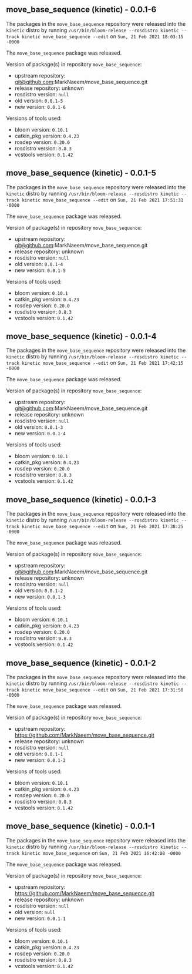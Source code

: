 ## move_base_sequence (kinetic) - 0.0.1-6

The packages in the `move_base_sequence` repository were released into the `kinetic` distro by running `/usr/bin/bloom-release --rosdistro kinetic --track kinetic move_base_sequence --edit` on `Sun, 21 Feb 2021 18:03:15 -0000`

The `move_base_sequence` package was released.

Version of package(s) in repository `move_base_sequence`:

- upstream repository: git@github.com:MarkNaeem/move_base_sequence.git
- release repository: unknown
- rosdistro version: `null`
- old version: `0.0.1-5`
- new version: `0.0.1-6`

Versions of tools used:

- bloom version: `0.10.1`
- catkin_pkg version: `0.4.23`
- rosdep version: `0.20.0`
- rosdistro version: `0.8.3`
- vcstools version: `0.1.42`


## move_base_sequence (kinetic) - 0.0.1-5

The packages in the `move_base_sequence` repository were released into the `kinetic` distro by running `/usr/bin/bloom-release --rosdistro kinetic --track kinetic move_base_sequence --edit` on `Sun, 21 Feb 2021 17:51:31 -0000`

The `move_base_sequence` package was released.

Version of package(s) in repository `move_base_sequence`:

- upstream repository: git@github.com:MarkNaeem/move_base_sequence.git
- release repository: unknown
- rosdistro version: `null`
- old version: `0.0.1-4`
- new version: `0.0.1-5`

Versions of tools used:

- bloom version: `0.10.1`
- catkin_pkg version: `0.4.23`
- rosdep version: `0.20.0`
- rosdistro version: `0.8.3`
- vcstools version: `0.1.42`


## move_base_sequence (kinetic) - 0.0.1-4

The packages in the `move_base_sequence` repository were released into the `kinetic` distro by running `/usr/bin/bloom-release --rosdistro kinetic --track kinetic move_base_sequence --edit` on `Sun, 21 Feb 2021 17:42:15 -0000`

The `move_base_sequence` package was released.

Version of package(s) in repository `move_base_sequence`:

- upstream repository: git@github.com:MarkNaeem/move_base_sequence.git
- release repository: unknown
- rosdistro version: `null`
- old version: `0.0.1-3`
- new version: `0.0.1-4`

Versions of tools used:

- bloom version: `0.10.1`
- catkin_pkg version: `0.4.23`
- rosdep version: `0.20.0`
- rosdistro version: `0.8.3`
- vcstools version: `0.1.42`


## move_base_sequence (kinetic) - 0.0.1-3

The packages in the `move_base_sequence` repository were released into the `kinetic` distro by running `/usr/bin/bloom-release --rosdistro kinetic --track kinetic move_base_sequence --edit` on `Sun, 21 Feb 2021 17:38:25 -0000`

The `move_base_sequence` package was released.

Version of package(s) in repository `move_base_sequence`:

- upstream repository: git@github.com:MarkNaeem/move_base_sequence.git
- release repository: unknown
- rosdistro version: `null`
- old version: `0.0.1-2`
- new version: `0.0.1-3`

Versions of tools used:

- bloom version: `0.10.1`
- catkin_pkg version: `0.4.23`
- rosdep version: `0.20.0`
- rosdistro version: `0.8.3`
- vcstools version: `0.1.42`


## move_base_sequence (kinetic) - 0.0.1-2

The packages in the `move_base_sequence` repository were released into the `kinetic` distro by running `/usr/bin/bloom-release --rosdistro kinetic --track kinetic move_base_sequence --edit` on `Sun, 21 Feb 2021 17:31:50 -0000`

The `move_base_sequence` package was released.

Version of package(s) in repository `move_base_sequence`:

- upstream repository: https://github.com/MarkNaeem/move_base_sequence.git
- release repository: unknown
- rosdistro version: `null`
- old version: `0.0.1-1`
- new version: `0.0.1-2`

Versions of tools used:

- bloom version: `0.10.1`
- catkin_pkg version: `0.4.23`
- rosdep version: `0.20.0`
- rosdistro version: `0.8.3`
- vcstools version: `0.1.42`


## move_base_sequence (kinetic) - 0.0.1-1

The packages in the `move_base_sequence` repository were released into the `kinetic` distro by running `/usr/bin/bloom-release --rosdistro kinetic --track kinetic move_base_sequence` on `Sun, 21 Feb 2021 16:42:08 -0000`

The `move_base_sequence` package was released.

Version of package(s) in repository `move_base_sequence`:

- upstream repository: https://github.com/MarkNaeem/move_base_sequence.git
- release repository: unknown
- rosdistro version: `null`
- old version: `null`
- new version: `0.0.1-1`

Versions of tools used:

- bloom version: `0.10.1`
- catkin_pkg version: `0.4.23`
- rosdep version: `0.20.0`
- rosdistro version: `0.8.3`
- vcstools version: `0.1.42`


